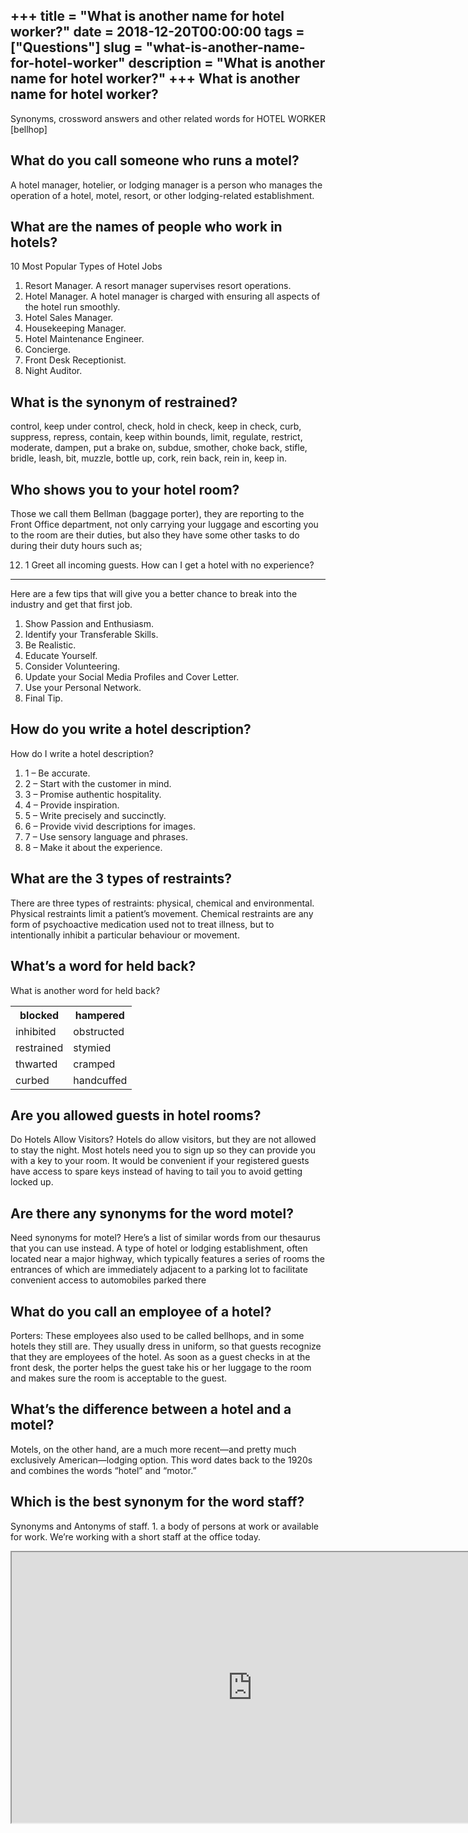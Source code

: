 +++
title = "What is another name for hotel worker?"
date = 2018-12-20T00:00:00
tags = ["Questions"]
slug = "what-is-another-name-for-hotel-worker"
description = "What is another name for hotel worker?"
+++
What is another name for hotel worker?
--------------------------------------

Synonyms, crossword answers and other related words for HOTEL WORKER \[bellhop\]

What do you call someone who runs a motel?
------------------------------------------

A hotel manager, hotelier, or lodging manager is a person who manages the operation of a hotel, motel, resort, or other lodging-related establishment.

What are the names of people who work in hotels?
------------------------------------------------

10 Most Popular Types of Hotel Jobs

1. Resort Manager. A resort manager supervises resort operations.
2. Hotel Manager. A hotel manager is charged with ensuring all aspects of the hotel run smoothly.
3. Hotel Sales Manager.
4. Housekeeping Manager.
5. Hotel Maintenance Engineer.
6. Concierge.
7. Front Desk Receptionist.
8. Night Auditor.

What is the synonym of restrained?
----------------------------------

control, keep under control, check, hold in check, keep in check, curb, suppress, repress, contain, keep within bounds, limit, regulate, restrict, moderate, dampen, put a brake on, subdue, smother, choke back, stifle, bridle, leash, bit, muzzle, bottle up, cork, rein back, rein in, keep in.

Who shows you to your hotel room?
---------------------------------

Those we call them Bellman (baggage porter), they are reporting to the Front Office department, not only carrying your luggage and escorting you to the room are their duties, but also they have some other tasks to do during their duty hours such as;

12. 1 Greet all incoming guests.
How can I get a hotel with no experience?
-----------------------------------------

Here are a few tips that will give you a better chance to break into the industry and get that first job.

1. Show Passion and Enthusiasm.
2. Identify your Transferable Skills.
3. Be Realistic.
4. Educate Yourself.
5. Consider Volunteering.
6. Update your Social Media Profiles and Cover Letter.
7. Use your Personal Network.
8. Final Tip.

How do you write a hotel description?
-------------------------------------

How do I write a hotel description?

1. 1 – Be accurate.
2. 2 – Start with the customer in mind.
3. 3 – Promise authentic hospitality.
4. 4 – Provide inspiration.
5. 5 – Write precisely and succinctly.
6. 6 – Provide vivid descriptions for images.
7. 7 – Use sensory language and phrases.
8. 8 – Make it about the experience.

What are the 3 types of restraints?
-----------------------------------

There are three types of restraints: physical, chemical and environmental. Physical restraints limit a patient’s movement. Chemical restraints are any form of psychoactive medication used not to treat illness, but to intentionally inhibit a particular behaviour or movement.

What’s a word for held back?
----------------------------

What is another word for held back?

<table><tr><th>blocked</th><th>hampered</th></tr><tr><td>inhibited</td><td>obstructed</td></tr><tr><td>restrained</td><td>stymied</td></tr><tr><td>thwarted</td><td>cramped</td></tr><tr><td>curbed</td><td>handcuffed</td></tr></table>

Are you allowed guests in hotel rooms?
--------------------------------------

Do Hotels Allow Visitors? Hotels do allow visitors, but they are not allowed to stay the night. Most hotels need you to sign up so they can provide you with a key to your room. It would be convenient if your registered guests have access to spare keys instead of having to tail you to avoid getting locked up.

Are there any synonyms for the word motel?
------------------------------------------

Need synonyms for motel? Here’s a list of similar words from our thesaurus that you can use instead. A type of hotel or lodging establishment, often located near a major highway, which typically features a series of rooms the entrances of which are immediately adjacent to a parking lot to facilitate convenient access to automobiles parked there

What do you call an employee of a hotel?
----------------------------------------

Porters: These employees also used to be called bellhops, and in some hotels they still are. They usually dress in uniform, so that guests recognize that they are employees of the hotel. As soon as a guest checks in at the front desk, the porter helps the guest take his or her luggage to the room and makes sure the room is acceptable to the guest.

What’s the difference between a hotel and a motel?
--------------------------------------------------

Motels, on the other hand, are a much more recent—and pretty much exclusively American—lodging option. This word dates back to the 1920s and combines the words “hotel” and “motor.”

Which is the best synonym for the word staff?
---------------------------------------------

Synonyms and Antonyms of staff. 1. a body of persons at work or available for work. We’re working with a short staff at the office today.

<iframe allow="accelerometer; autoplay; clipboard-write; encrypted-media; gyroscope; picture-in-picture" allowfullscreen="" class="__youtube_prefs__  epyt-is-override  no-lazyload" data-no-lazy="1" data-origheight="433" data-origwidth="770" data-skipgform_ajax_framebjll="" height="433" id="_ytid_94339" loading="lazy" src="https://www.youtube.com/embed/dIyMAevFV2c?enablejsapi=1&autoplay=0&cc_load_policy=0&cc_lang_pref=&iv_load_policy=1&loop=0&modestbranding=0&rel=1&fs=1&playsinline=0&autohide=2&theme=dark&color=red&controls=1&" title="YouTube player" width="770"></iframe>